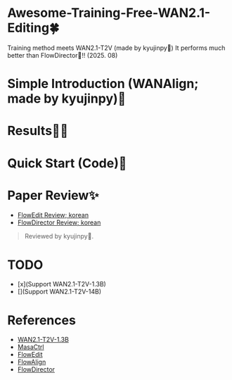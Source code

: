 # Awesome-Training-Free-WAN2.1-Editing🍀  
Training method meets WAN2.1-T2V (made by kyujinpy🤗)
It performs much better than FlowDirector🦚!! (2025. 08)  

# Simple Introduction (WANAlign; made by kyujinpy)🦖

# Results🐦‍🔥

# Quick Start (Code)🥏

# Paper Review✨
- [FlowEdit Review; korean]()
- [FlowDirector Review; korean]()
> Reviewed by kyujinpy🤗.

# TODO
- [x](Support WAN2.1-T2V-1.3B)
- [](Support WAN2.1-T2V-14B)

# References
- [WAN2.1-T2V-1.3B](https://huggingface.co/Wan-AI/Wan2.1-T2V-1.3B)
- [MasaCtrl](https://github.com/TencentARC/MasaCtrl)
- [FlowEdit](https://matankleiner.github.io/flowedit/)
- [FlowAlign](https://arxiv.org/abs/2505.23145)
- [FlowDirector](https://arxiv.org/abs/2506.05046)
